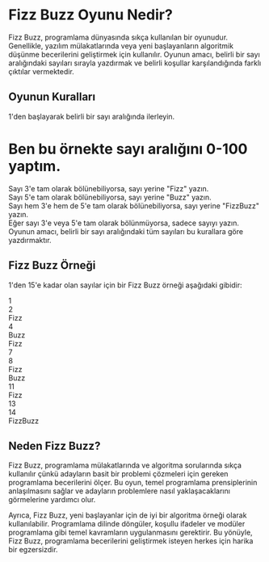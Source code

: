 # Fizz Buzz Oyunu Nedir?

Fizz Buzz, programlama dünyasında sıkça kullanılan bir oyunudur. Genellikle, yazılım mülakatlarında veya yeni başlayanların algoritmik düşünme becerilerini geliştirmek için kullanılır. Oyunun amacı, belirli bir sayı aralığındaki sayıları sırayla yazdırmak ve belirli koşullar karşılandığında farklı çıktılar vermektedir.

## Oyunun Kuralları

1'den başlayarak belirli bir sayı aralığında ilerleyin. 

# **Ben bu örnekte sayı aralığını 0-100 yaptım.**


Sayı 3'e tam olarak bölünebiliyorsa, sayı yerine "Fizz" yazın.  
Sayı 5'e tam olarak bölünebiliyorsa, sayı yerine "Buzz" yazın.  
Sayı hem 3'e hem de 5'e tam olarak bölünebiliyorsa, sayı yerine "FizzBuzz" yazın.  
Eğer sayı 3'e veya 5'e tam olarak bölünmüyorsa, sadece sayıyı yazın.  
Oyunun amacı, belirli bir sayı aralığındaki tüm sayıları bu kurallara göre yazdırmaktır.

## Fizz Buzz Örneği

1'den 15'e kadar olan sayılar için bir Fizz Buzz örneği aşağıdaki gibidir:

1  
2  
Fizz  
4  
Buzz  
Fizz  
7  
8  
Fizz  
Buzz  
11  
Fizz  
13  
14  
FizzBuzz  

## Neden Fizz Buzz?

Fizz Buzz, programlama mülakatlarında ve algoritma sorularında sıkça kullanılır çünkü adayların basit bir problemi çözmeleri için gereken programlama becerilerini ölçer. Bu oyun, temel programlama prensiplerinin anlaşılmasını sağlar ve adayların problemlere nasıl yaklaşacaklarını görmelerine yardımcı olur.

Ayrıca, Fizz Buzz, yeni başlayanlar için de iyi bir algoritma örneği olarak kullanılabilir. Programlama dilinde döngüler, koşullu ifadeler ve modüler programlama gibi temel kavramların uygulanmasını gerektirir. Bu yönüyle, Fizz Buzz, programlama becerilerini geliştirmek isteyen herkes için harika bir egzersizdir.
